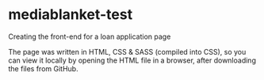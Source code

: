 # mediablanket-test
Creating the front-end for a loan application page

The page was written in HTML, CSS & SASS (compiled into CSS),
so you can view it locally by opening the HTML file in a browser,
after downloading the files from GitHub.
